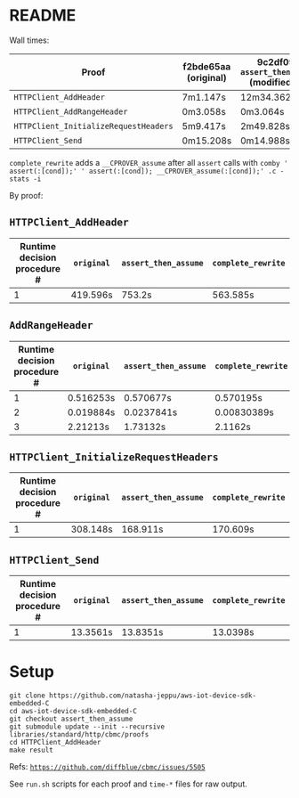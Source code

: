 # README

Wall times:

| Proof                                 | f2bde65aa (original) | 9c2df097e `assert_then_assume` (modified [1](https://github.com/natasha-jeppu/aws-iot-device-sdk-embedded-C/blob/assert_then_assume/libraries/standard/http/src/http_client.c#L1136), [2](https://github.com/natasha-jeppu/aws-iot-device-sdk-embedded-C/blob/assert_then_assume/libraries/standard/http/src/http_client.c#L1216)) | `complete_rewrite` |
|---------------------------------------|----------------------|-------------------------------------------|--------------------|
| `HTTPClient_AddHeader`                | 7m1.147s             | 12m34.362s                                | 9m24.694s          |
| `HTTPClient_AddRangeHeader`           | 0m3.058s             | 0m3.064s                                  | 0m3.737s           |
| `HTTPClient_InitializeRequestHeaders` | 5m9.417s             | 2m49.828s                                 | 2m51.882s          |
| `HTTPClient_Send`                     | 0m15.208s            | 0m14.988s                                 | 0m14.772s          |

`complete_rewrite` adds a `__CPROVER_assume` after all `assert` calls with `comby ' assert(:[cond]);' ' assert(:[cond]); __CPROVER_assume(:[cond]);' .c -stats -i`

By proof:

## `HTTPClient_AddHeader`

| Runtime decision procedure # | `original` | `assert_then_assume` | `complete_rewrite` |
|------------------------------|------------|----------------------|--------------------|
| 1                            | 419.596s   | 753.2s               | 563.585s           |

## `AddRangeHeader`

| Runtime decision procedure # | `original` | `assert_then_assume` | `complete_rewrite` |
|------------------------------|------------|----------------------|--------------------|
| 1                            | 0.516253s  | 0.570677s            | 0.570195s          |
| 2                            | 0.019884s  | 0.0237841s           | 0.00830389s        |
| 3                            | 2.21213s   | 1.73132s             | 2.1162s            |

## `HTTPClient_InitializeRequestHeaders`

| Runtime decision procedure # | `original` | `assert_then_assume` | `complete_rewrite` |
|------------------------------|------------|----------------------|--------------------|
| 1                            | 308.148s   | 168.911s             | 170.609s           |

## `HTTPClient_Send`

| Runtime decision procedure # | `original` | `assert_then_assume` | `complete_rewrite` |
|------------------------------|------------|----------------------|--------------------|
| 1                            | 13.3561s   | 13.8351s             | 13.0398s           |

# Setup

```
git clone https://github.com/natasha-jeppu/aws-iot-device-sdk-embedded-C
cd aws-iot-device-sdk-embedded-C
git checkout assert_then_assume
git submodule update --init --recursive
libraries/standard/http/cbmc/proofs
cd HTTPClient_AddHeader
make result
```

Refs: [`https://github.com/diffblue/cbmc/issues/5505`](https://github.com/diffblue/cbmc/issues/5505)


See `run.sh` scripts for each proof and `time-*` files for raw output.
